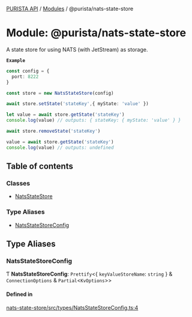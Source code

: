 [PURISTA API](../README.md) / [Modules](../modules.md) / @purista/nats-state-store

# Module: @purista/nats-state-store

A state store for using NATS (with JetStream) as storage.

**`Example`**

```typescript
const config = {
  port: 8222
}

const store = new NatsStateStore(config)

await store.setState('stateKey',{ myState: 'value' })

let value = await store.getState('stateKey')
console.log(value) // outputs: { stateKey: { myState: 'value' } }

await store.removeState('stateKey')

value = await store.getState('stateKey')
console.log(value) // outputs: undefined

```

## Table of contents

### Classes

- [NatsStateStore](../classes/purista_nats_state_store.NatsStateStore.md)

### Type Aliases

- [NatsStateStoreConfig](purista_nats_state_store.md#natsstatestoreconfig)

## Type Aliases

### NatsStateStoreConfig

Ƭ **NatsStateStoreConfig**: `Prettify`<{ `keyValueStoreName`: `string`  } & `ConnectionOptions` & `Partial`<`KvOptions`\>\>

#### Defined in

[nats-state-store/src/types/NatsStateStoreConfig.ts:4](https://github.com/sebastianwessel/purista/blob/master/packages/nats-state-store/src/types/NatsStateStoreConfig.ts#L4)
